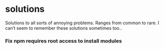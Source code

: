 # solutions
Solutions to all sorts of annoying problems. Ranges from common to rare. I can’t seem to remember these solutions sometimes too..


### Fix npm requires root access to install modules
